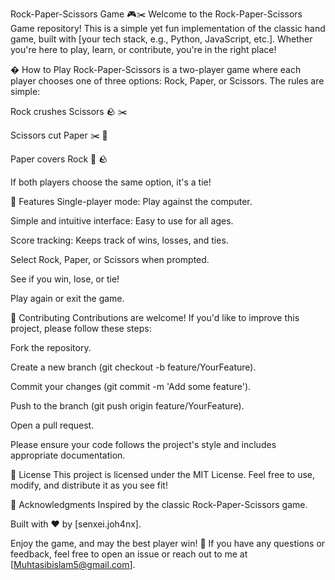 Rock-Paper-Scissors Game 🎮✂️
Welcome to the Rock-Paper-Scissors Game repository! This is a simple yet fun implementation of the classic hand game, built with [your tech stack, e.g., Python, JavaScript, etc.]. Whether you're here to play, learn, or contribute, you're in the right place!

� How to Play
Rock-Paper-Scissors is a two-player game where each player chooses one of three options: Rock, Paper, or Scissors. The rules are simple:

Rock crushes Scissors 🪨 ✂️

Scissors cut Paper ✂️ 📄

Paper covers Rock 📄 🪨

If both players choose the same option, it's a tie!

🚀 Features
Single-player mode: Play against the computer.

Simple and intuitive interface: Easy to use for all ages.

Score tracking: Keeps track of wins, losses, and ties.

Select Rock, Paper, or Scissors when prompted.

See if you win, lose, or tie!

Play again or exit the game.

🤝 Contributing
Contributions are welcome! If you'd like to improve this project, please follow these steps:

Fork the repository.

Create a new branch (git checkout -b feature/YourFeature).

Commit your changes (git commit -m 'Add some feature').

Push to the branch (git push origin feature/YourFeature).

Open a pull request.

Please ensure your code follows the project's style and includes appropriate documentation.

📄 License
This project is licensed under the MIT License. Feel free to use, modify, and distribute it as you see fit!

🙏 Acknowledgments
Inspired by the classic Rock-Paper-Scissors game.

Built with ❤️ by [senxei.joh4nx].

Enjoy the game, and may the best player win! 🎉
If you have any questions or feedback, feel free to open an issue or reach out to me at [Muhtasibislam5@gmail.com].
